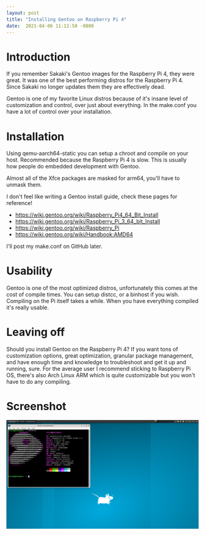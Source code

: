 ```yaml
---
layout:	post
title: "Installing Gentoo on Raspberry Pi 4"
date:  2021-04-06 11:12:50 -0800
---
```


# Introduction
If you remember Sakaki's Gentoo images for the Raspberry Pi 4, they were great. It was one of the best performing distros for the Raspberry Pi 4. Since Sakaki no longer updates them they are effectively dead.

Gentoo is one of my favorite Linux distros because of it's insane level of customization and control, over just about everything. In the make.conf you have a lot of control over your installation.

# Installation
Using qemu-aarch64-static you can setup a chroot and compile on your host.
Recommended because the Raspberry Pi 4 is slow. This is usually how people do embedded development with Gentoo.

Almost all of the Xfce packages are masked for arm64, you'll have to unmask them.

I don't feel like writing a Gentoo install guide, check these pages for reference!
* https://wiki.gentoo.org/wiki/Raspberry_Pi4_64_Bit_Install
* https://wiki.gentoo.org/wiki/Raspberry_Pi_3_64_bit_Install
* https://wiki.gentoo.org/wiki/Raspberry_Pi
* https://wiki.gentoo.org/wiki/Handbook:AMD64

I'll post my make.conf on GitHub later.

# Usability
Gentoo is one of the most optimized distros, unfortunately this comes at the cost of compile times. You can setup distcc, or a binhost if you wish. Compiling on the Pi itself takes a while. When you have everything compiled it's really usable.

# Leaving off
Should you install Gentoo on the Raspberry Pi 4? If you want tons of customization options, great optimization, granular package management, and have enough time and knowledge to troubleshoot and get it up and running, sure. For the average user I recommend sticking to Raspberry Pi OS, there's also Arch Linux ARM which is quite customizable but you won't have to do any compiling.

# Screenshot
![Screenshot](/assets/gentoo-pi4/Screenshot_2021-04-09_14-21-05.png)

